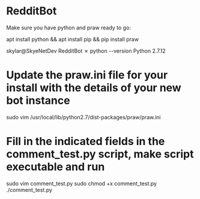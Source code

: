 # RedditBot

Make sure you have python and praw ready to go:

apt install python && apt install pip && pip install praw

skylar@SkyeNetDev RedditBot  ✗ python --version
Python 2.7.12


# Update the praw.ini file for your install with the details of your new bot instance

sudo vim /usr/local/lib/python2.7/dist-packages/praw/praw.ini

# Fill in the indicated fields in the comment_test.py script, make script executable and run

sudo vim comment_test.py
sudo chmod +x comment_test.py
./comment_test.py


